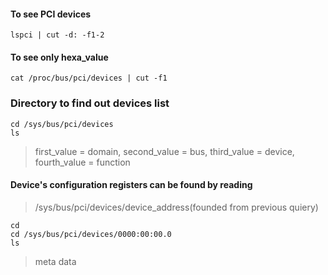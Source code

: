 #### To see PCI devices
```
lspci | cut -d: -f1-2
```
#### To see only hexa_value
```
cat /proc/bus/pci/devices | cut -f1
```
### Directory to find out devices list
```
cd /sys/bus/pci/devices
ls
```
>first_value = domain, second_value = bus, third_value = device, fourth_value = function
####  Device's configuration registers can be found by reading 
> /sys/bus/pci/devices/device_address(founded from previous quiery)
```
cd
cd /sys/bus/pci/devices/0000:00:00.0
ls
```
>meta data

